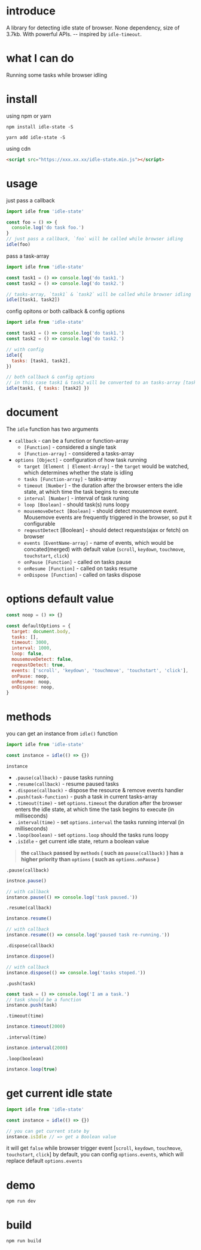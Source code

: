 # introduce

A library for detecting idle state of browser. None dependency, size of 3.7kb. With powerful APIs. -- inspired by `idle-timeout`.

# what I can do

Running some tasks while browser idling

# install

using npm or yarn

```shell
npm install idle-state -S
```

```shell
yarn add idle-state -S
```

using cdn

```html
<script src="https://xxx.xx.xx/idle-state.min.js"></script>
```

# usage

just pass a callback

```js
import idle from 'idle-state'

const foo = () => {
  console.log('do task foo.')
}
// just pass a callback, `foo` will be called while browser idling
idle(foo)
```

pass a task-array

```js
import idle from 'idle-state'

const task1 = () => console.log('do task1.')
const task2 = () => console.log('do task2.')

// tasks-array, `task1` & `task2` will be called while browser idling
idle([task1, task2])
```

config opitons or both callback & config options

```js
import idle from 'idle-state'

const task1 = () => console.log('do task1.')
const task2 = () => console.log('do task2.')

// with config
idle({
  tasks: [task1, task2],
})

// both callback & config options
// in this case task1 & task2 will be converted to an tasks-array [task1, task2]
idle(task1, { tasks: [task2] })
```

# document

The `idle` function has two arguments

- `callback` - can be a function or function-array
  - `[Function]` - considered a single task
  - `[Function-array]` - considered a tasks-array
- `options [Object]` - configuration of how task running
  - `target [Element | Element-Array]` - the `target` would be watched, which determines whether the state is idling
  - `tasks [Function-array]` - tasks-array
  - `timeout [Number]` - the duration after the browser enters the idle state, at which time the task begins to execute
  - `interval [Number]` - interval of task runing
  - `loop [Boolean]` - should task(s) runs loopy
  - `mousemoveDetect [Boolean]` - should detect mousemove event. Mousemove events are frequently triggered in the browser, so put it configurable
  - `reqeustDetect` [Boolean] - should detect requests(ajax or fetch) on browser
  - `events [EventName-array]` - name of events, which would be concated(merged) with default value (`scroll`, `keydown`, `touchmove`, `touchstart`, `click`)
  - `onPause [Function]` - called on tasks pause
  - `onResume [Function]` - called on tasks resume
  - `onDispose [Function]` - called on tasks dispose

# options default value

```js
const noop = () => {}

const defaultOptions = {
  target: document.body,
  tasks: [],
  timeout: 3000,
  interval: 1000,
  loop: false,
  mousemoveDetect: false,
  reqeustDetect: true,
  events: ['scroll', 'keydown', 'touchmove', 'touchstart', 'click'],
  onPause: noop,
  onResume: noop,
  onDispose: noop,
}
```

# methods

you can get an instance from `idle()` function

```js
import idle from 'idle-state'

const instance = idle(() => {})
```

`instance`

- `.pause(callback)` - pause tasks running
- `.resume(callback)` - resume paused tasks
- `.dispose(callback)` - dispose the resource & remove events handler
- `.push(task-function)` - push a task in current tasks-array
- `.timeout(time)` - set `options.timeout` the duration after the browser enters the idle state, at which time the task begins to execute (in milliseconds)
- `.interval(time)` - set `options.interval` the tasks running interval (in milliseconds)
- `.loop(boolean)` - set `options.loop` should the tasks runs loopy
- `.isIdle` - get current idle state, return a boolean value

> **the `callback` passed by `methods` ( such as `pause(callback)` ) has a higher priority than `options` ( such as `options.onPause` )**

`.pause(callback)`

```js
instnce.pause()

// with callback
instance.pause(() => console.log('task paused.'))
```

`.resume(callback)`

```js
instance.resume()

// with callback
instance.resume(() => console.log('paused task re-running.'))
```

`.dispose(callback)`

```js
instance.dispose()

// with callback
instance.dispose(() => console.log('tasks stoped.'))
```

`.push(task)`

```js
const task = () => console.log('I am a task.')
// task should be a function
instance.push(task)
```

`.timeout(time)`

```js
instance.timeout(2000)
```

`.interval(time)`

```js
instance.interval(2000)
```

`.loop(boolean)`

```js
instance.loop(true)
```

# get current idle state

```js
import idle from 'idle-state'

const instance = idle(() => {})

// you can get current state by
instance.isIdle // => get a Boolean value
```

it will get `false` while browser trigger event [`scroll`, `keydown`, `touchmove`, `touchstart`, `click`] by default, you can config `options.events`,
which will replace default `options.events`

# demo

```shell
npm run dev
```

# build

```shell
npm run build
```
